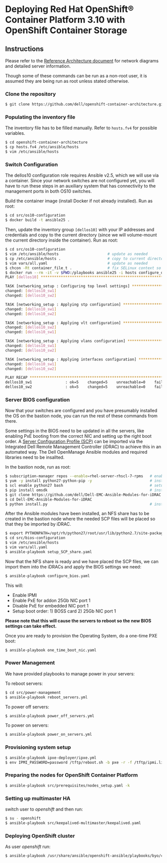 # Deploying Red Hat OpenShift® Container Platform 3.10 with OpenShift Container Storage

## Instructions
Please refer to the [Reference Architecture document](https://tbd.pdf) for network diagrams and detailed server information.

Though some of these commands can be run as a non-root user, it is assumed they are being run as root unless stated otherwise.

### Clone the repository
```bash
$ git clone https://github.com/dell/openshift-container-architecture.git
```

### Populating the inventory file
The inventory file has to be filled manually.
Refer to `hosts.fv4` for possible variables.

```bash
$ cd openshift-container-architecture
$ cp hosts.fv4 /etc/ansible/hosts
$ vim /etc/ansible/hosts
```

### Switch Configuration
The dellos10 configuration role requires Ansible v2.5, which we will use via a container. Since your network switches are not configured yet, you will have to run these steps in an auxiliary system that has connectivity to the management ports in both OS10 switches.

Build the container image (install Docker if not already installed). Run as root:

```bash
$ cd src/os10-configuration
$ docker build -t ansible25 .
```

Then, update the inventory group `[dellos10]` with your IP addresses and credentials and copy to the current directory (since we will volume-mount the current directory inside the container). Run as root:

```bash
$ cd src/os10-configuration
$ vim /etc/ansible/hosts                      # update as needed
$ cp /etc/ansible/hosts .                     # copy to current directory
$ vim vars/all.yaml                           # update as needed
$ chcon -Rt container_file_t .                # fix SELinux context so we can mount in container
$ docker run --rm -it -v $PWD:/playbooks ansible25 -i hosts configure_dellos10.yaml
PLAY [dellos10] ******************************************************************************************

TASK [networking_setup : Configuring top level settings] *************************************************
changed: [dellos10_sw1]
changed: [dellos10_sw2]

TASK [networking_setup : Applying stp configuration] *****************************************************
changed: [dellos10_sw1]
changed: [dellos10_sw2]

TASK [networking_setup : Applying vlt configuration] *****************************************************
changed: [dellos10_sw2]
changed: [dellos10_sw1]

TASK [networking_setup : Applying vlans configuration] ***************************************************
changed: [dellos10_sw1]
changed: [dellos10_sw2]

TASK [networking_setup : Applying interfaces configuration] **********************************************
changed: [dellos10_sw1]
changed: [dellos10_sw2]

PLAY RECAP ***********************************************************************************************
dellos10_sw1               : ok=5    changed=5    unreachable=0    failed=0
dellos10_sw2               : ok=5    changed=5    unreachable=0    failed=0
```

### Server BIOS configuration
Now that your switches are configured and you have presumably installed the OS on the bastion node, you can run the rest of these commands from there.

Some settings in the BIOS need to be updated in all the servers, like enabling PxE booting from the correct NIC and setting up the right boot order. A [Server Configuration Profile (SCP)](https://dell.to/2NpRJ9a) can be imported via the Integrated Dell Remote Management Controller (iDRAC) to achieve this in an automated way. The Dell OpenManage Ansible modules and required libraries need to be insallted. 

In the bastion node, run as root:

```bash
$ subscription-manager repos --enable=rhel-server-rhscl-7-rpms   # enable Software Collections repo
$ yum -y install python27-python-pip -y                          # install pip
$ scl enable python27 bash                                       # setup pip from RHSCL
$ pip install omsdk                                              # install OpenManage SDK
$ git clone https://github.com/dell/Dell-EMC-Ansible-Modules-for-iDRAC.git
$ cd Dell-EMC-Ansible-Modules-for-iDRAC
$ python install.py                                              # install Ansible modules
```

After the Ansible modules have been installed, an NFS share has to be created in the bastion node where the needed SCP files will be placed so that they be imported by iDRAC.

```bash
$ export PYTHONPATH=/opt/rh/python27/root/usr/lib/python2.7/site-packages   # may want to put in .bashrc
$ cd src/bios-configuration
$ vim /etc/ansible/hosts                                                    # update as needed
$ vim vars/all.yaml                                                         # update as needed
$ ansible-playbook setup_SCP_share.yaml
```

Now that the NFS share is ready and we have placed the SCP files, we can import them into the iDRACs and apply the BIOS settings we need:

```bash
$ ansible-playbook configure_bios.yaml
```

This will:

- Enable IPMI
- Enable PxE for addon 25Gb NIC port 1
- Disable PxE for embedded NIC port 1
- Setup boot order: 1) BOSS card 2) 25Gb NIC port 1

**Please note that this will cause the servers to reboot so the new BIOS settings can take effect.**

Once you are ready to provision the Operating System, do a one-time PXE boot:

```bash
$ ansible-playbook one_time_boot_nic.yaml
```

### Power Management

We have provided playbooks to manage power in your servers:

To reboot servers:

```bash
$ cd src/power-management
$ ansible-playbook reboot_servers.yml
```

To power off servers:
```bash
$ ansible-playbook power_off_servers.yml
```

To power on servers:
```bash
$ ansible-playbook power_on_servers.yml
```

### Provisioning system setup

```bash
$ ansible-playbook ipxe-deployer/ipxe.yml
$ env IPMI_PASSWORD=password /tftp/reboot.sh -b pxe -r -f /tftp/ipmi.list.txt
```

### Preparing the nodes for OpenShift Container Platform

```bash
$ ansible-playbook src/prerequisites/nodes_setup.yaml -k
```

### Setting up multimaster HA
switch user to *openshift* and then run:

```bash
$ su - openshift
$ ansible-playbook src/keepalived-multimaster/keepalived.yaml
```

### Deploying OpenShift cluster
As user *openshift* run:

```bash
$ ansible-playbook /usr/share/ansible/openshift-ansible/playbooks/byo/config.yml
```
